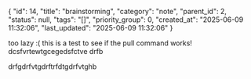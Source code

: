 {
  "id": 14,
  "title": "brainstorming",
  "category": "note",
  "parent_id": 2,
  "status": null,
  "tags": "[]",
  "priority_group": 0,
  "created_at": "2025-06-09 11:32:06",
  "last_updated": "2025-06-09 11:32:06"
}

too lazy :(
this is a test to see if the pull command works!
dcsfvrtewtgcegedsfctve
drfb


drfgdrfvtgdrftrfdtgdrfvtghb